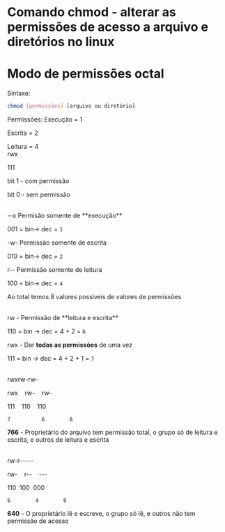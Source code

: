 # Comando chmod - alterar as permissões de acesso a arquivo e diretórios no linux

# Modo de permissões octal

Sintaxe:

```bash
chmod [permissões] [arquivo ou diretório]
```

Permissões:
Execução = 1

Escrita = 2

Leitura = 4
<br/>
rwx

111

bit 1 - com permissão

bit 0 - sem permissão

<br/>
--x Permisão somente de **execução**

001 = bin-> dec = `1`

-w- Permissão somente de escrita

010 = bin-> dec = `2`

r-- Permissão somente de leitura

100 = bin-> dec = `4`

Ao total temos 8 valores possíveis de valores de permissões

<br/>
rw - Permissão de **leitura e escrita**

110 = bin -> dec = 4 + 2 = `6`

rwx - Dar **todas as permissões** de uma vez

111 = bin -> dec = 4 + 2 + 1 = `7`

<br/>
rwxrw-rw-

rwx    rw-    rw-

111    110    110

`7          6        6`

**766** - Proprietário do arquivo tem permissão total, o grupo só de leitura e escrita, e outros de leitura e escrita


<br/>
rw-r-----

rw-    r--    ---

110   100  000

`6        4        0`

**640** - O proprietário lê e escreve, o grupo só lê, e outros não tem permissão de acesso
